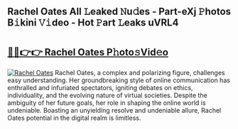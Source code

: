 ## Rachel Oates All 𝙻eaked 𝙽u𝚍es - Part-eXj 𝙿hotos B𝚒kini 𝚅𝚒deo - Hot 𝙿art 𝙻eaks uVRL4

# <h2><a href="http://ld2ayu2.urlbe.top/?page=Rachel+Oates">🔗🔗👉👉 Rachel Oates P𝚑oto𝚜Vid𝚎o</a></h2>

[![Rachel Oates](https://i.imgur.com/eBuTRDB.gif)](http://ld2ayu2.urlbe.top/?page=Rachel+Oates)
Rachel Oates, a complex and polarizing figure, challenges easy understanding. Her groundbreaking style of online communication has enthralled and infuriated spectators, igniting debates on ethics, individuality, and the evolving nature of virtual societies. Despite the ambiguity of her future goals, her role in shaping the online world is undeniable. Boasting an unyielding resolve and undeniable allure, Rachel Oates potential in the digital realm is limitless.
